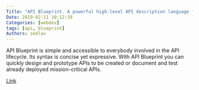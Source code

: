 ```yaml
---
Title: "API Blueprint. A powerful high-level API description language for web APIs"
Date: 2019-02-11 10:12:39
Categories: [webdev]
tags: [api, blueprint]
Authors: sedlav
---
```


API Blueprint is simple and accessible to everybody involved in the API lifecycle. Its syntax is concise yet expressive. With API Blueprint you can quickly design and prototype APIs to be created or document and test already deployed mission-critical APIs.

[Link](https://apiblueprint.org/)
